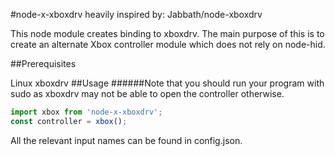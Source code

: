 #node-x-xboxdrv
heavily inspired by: Jabbath/node-xboxdrv

This node module creates binding to xboxdrv. The main purpose of this is to create an alternate Xbox controller module which does not rely on node-hid.

##Prerequisites

Linux
xboxdrv
##Usage ######Note that you should run your program with sudo as xboxdrv may not be able to open the controller otherwise.

```javascript
import xbox from 'node-x-xboxdrv';
const controller = xbox();
```

All the relevant input names can be found in config.json.
